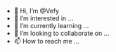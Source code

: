 - 👋 Hi, I’m @Vefy
- 👀 I’m interested in ...
- 🌱 I’m currently learning ...
- 💞️ I’m looking to collaborate on ...
- 📫 How to reach me ...

<!---
Vefy/Vefy is a ✨ special ✨ repository because its `README.md` (this file) appears on your GitHub profile.
You can click the Preview link to take a look at your changes.
--->
